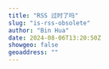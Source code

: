 ```yaml
---
title: "RSS 过时了吗"
slug: "is-rss-obsolete"
author: "Bin Hua"
date: 2024-08-06T13:20:50Z
showgeo: false
geoaddress: ""
---
```


